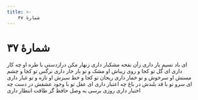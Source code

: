 ```yaml
---
title: >-
    شمارهٔ ۳۷
---
```

# شمارهٔ ۳۷

ای باد نسیم یار داری
زآن نفحه مشکبار داری
زنهار مکن درازدستی
با طره او چه کار داری
ای گل تو کجا و روی زیباش
او مشک و تو بار خار داری
نرگس تو کجا و چشم مستش
او سرخوش و تو خمار داری
ریحان تو کجا و خط سبزش
او تازه و تو غبار داری
ای سرو تو با قد بلندش
در باغ چه اعتبار داری
ای عقل تو با وجود عشقش
در دست چه اختیار داری
روزی برسی به وصل حافظ
گر طاقت انتظار داری
